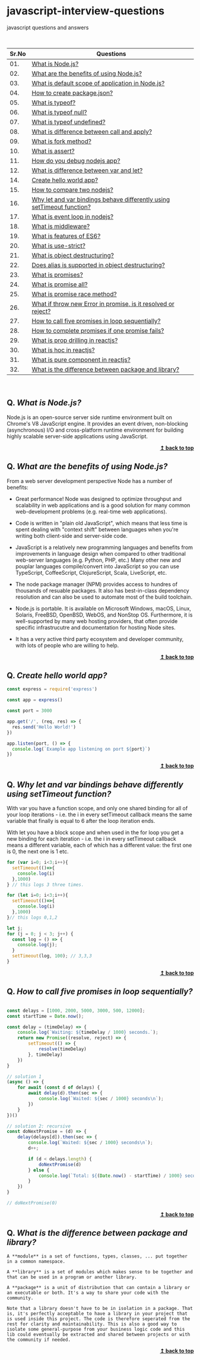 # javascript-interview-questions
javascript questions and answers

<br/>

| Sr.No|  Questions       |
|------|------------------|
| 01. |[What is Node.js?](#q-what-is-nodejs)|
| 02. |[What are the benefits of using Node.js?](#q-what-are-the-benefits-of-using-nodejs)|
| 03. |[What is default scope of application in Node.js?](#q-what-is-the-default-scope-of-application-in-nodejs)|
| 04. |[How to create package.json?](#q-how-to-create-package-json)|
| 05. |[What is typeof?](#q-what-is-typeof)|
| 06. |[What is typeof null?](#q-what-is-typeof-null)|
| 07. |[What is typeof undefined?](#q-what-is-typeof-undefined)|
| 08. |[What is difference between call and apply?](#q-what-is-difference-between-call-and-apply)|
| 09. |[What is fork method?](#q-what-is-fork-method)|
| 10. |[What is assert?](#q-what-is-assert)|
| 11. |[How do you debug nodejs app?](#q-how-do-you-debug-nodejs-app)|
| 12. |[What is difference between var and let?](#q-what-is-difference-between-var-let)|
| 14. |[Create hello world app?](#q-create-hello-world-app)|
| 15. |[How to compare two nodejs?](#q-how-to-compare-two-nodejs)|
| 16. |[Why let and var bindings behave differently using setTimeout function?](#q-Why-let-and-var-bindings-behave-differently-using-setTimeout-function)|
| 17. |[What is event loop in nodejs?](#q-what-is-event-loop-in-nodejs)|
| 18. |[What is middleware?](#q-what-is-middleware)|
| 19. |[What is features of ES6?](#q-what-is-features-of-es6)|
| 20. |[What is use-strict?](#q-what-is-use-strict)|
| 21. |[What is object destructuring?](#q-what-is-destructuring)|
| 22. |[Does alias is supported in object destructuring?](#q-does-alias-is-supported-in-object-destructuring)|
| 23. |[What is promises?](#q-what-is-promises)|
| 24. |[What is promise all?](#q-what-is-promise-all)|
| 25. |[What is promise race method?](#q-what-is-promise-race-method)|
| 26. |[What if throw new Error in promise, is it resolved or reject?](#q-what-if-throw-new-error-in-promise-is-it-resolved-or-rejected)|
| 27. |[How to call five promises in loop sequentially?](#q-how-to-call-five-promises-in-loop-sequentially)|
| 28. |[How to complete promises if one promise fails?](#q-how-to-complete-promises-if-one-promise-fails)|
| 29. |[What is prop drilling in reactjs?](#q-what-is-prop-drilling-in-reactjs)|
| 30. |[What is hoc in reactjs?](#q-what-is-hoc-in-reactjs)|
| 31. |[What is pure component in reactjs?](#q-what-is-pure-component-in-react-js)|
| 32. |[What is the difference between package and library?](#q-what-is-the-difference-between-package-and-library)|
<br/>


## Q. ***What is Node.js?***

Node.js is an open-source server side runtime environment built on Chrome\'s V8 JavaScript engine. It provides an event driven, non-blocking (asynchronous) I/O and cross-platform runtime environment for building highly scalable server-side applications using JavaScript.

<div align="right">
    <b><a href="#">↥ back to top</a></b>
</div>

## Q. ***What are the benefits of using Node.js?***

From a web server development perspective Node has a number of benefits:

  * Great performance! Node was designed to optimize throughput and scalability in web applications and is a good solution for many common web-development problems (e.g. real-time web applications).

  * Code is written in "plain old JavaScript", which means that less time is spent dealing with "context shift" between languages when you're writing both client-side and server-side code. 

  * JavaScript is a relatively new programming languages and benefits from improvements in language design when compared to other traditional web-server languages (e.g. Python, PHP,  etc.) Many other new and pouplar languages compile/convert into JavaScript so you can use TypeScript, CoffeeScript, ClojureScript, Scala, LiveScript, etc.

  * The node package manager (NPM) provides access to hundres of thousands of resuable packages. It also has best-in-class dependency resolution and can also be used to automate most of the build toolchain.

  * Node.js is portable. It is available on Microsoft Windows, macOS, Linux, Solaris, FreeBSD, OpenBSD, WebOS, and NonStop OS. Furthermore, it is well-supported by many web hosting providers, that often provide specific infrastrucutre and documentation for hosting 
    Node sites.

  * It has a very active third party ecosystem and developer community, with lots of people who are willing to help. 
    
<div align="right">
    <b><a href="#">↥ back to top</a></b>
</div>

## Q. ***Create hello world app?***
```js
const express = require('express')

const app = express()

const port = 3000

app.get('/', (req, res) => {
  res.send('Hello World!')
})

app.listen(port, () => {
  console.log(`Example app listening on port ${port}`)
})
```
<div align="right">
    <b><a href="#">↥ back to top</a></b>
</div>

## Q. ***Why let and var bindings behave differently using setTimeout function?***

With var you have a function scope, and only one shared binding for all of your loop iterations - i.e. the i in every setTimeout callback means the same variable that finally is equal to 6 after the loop iteration ends.

With let you have a block scope and when used in the for loop you get a new binding for each iteration - i.e. the i in every setTimeout callback means a different variable, each of which has a different value: the first one is 0, the next one is 1 etc.
```js
for (var i=0; i<3;i++){
  setTimeout(()=>{
    console.log(i)
  },1000)
} // this logs 3 three times.

for (let i=0; i<3;i++){
  setTimeout(()=>{
    console.log(i)
  },1000)
}// this logs 0,1,2 

let j;
for (j = 0; j < 3; j++) {
  const log = () => {
    console.log(j);
  }
  setTimeout(log, 100); // 3,3,3
}
```
<div align="right">
    <b><a href="#">↥ back to top</a></b>
</div>

## Q. ***How to call five promises in loop sequentially?***

```js

const delays = [1000, 2000, 5000, 3000, 500, 12000];
const startTime = Date.now();

const delay = (timeDelay) => {
    console.log(`Waiting: ${timeDelay / 1000} seconds.`);
    return new Promise((resolve, reject) => {
        setTimeout(() => {
            resolve(timeDelay)
        }, timeDelay)
    })
}

// solution 1
(async () => {
    for await (const d of delays) {
        await delay(d).then(sec => {
            console.log(`Waited: ${sec / 1000} seconds\n`);
        })
    }
})()

// solution 2: recursive
const doNextPromise = (d) => {
    delay(delays[d]).then(sec => {
        console.log(`Waited: ${sec / 1000} seconds\n`);
        d++;

        if (d < delays.length) {
            doNextPromise(d)
        } else {
            console.log(`Total: ${(Date.now() - startTime) / 1000} seconds.`);
        }
    })
}

// doNextPromise(0)
```
<div align="right">
    <b><a href="#">↥ back to top</a></b>
</div>

## Q. ***What is the difference between package and library?***
```
A **module** is a set of functions, types, classes, ... put together in a common namespace.

A **library** is a set of modules which makes sense to be together and that can be used in a program or another library.

A **package** is a unit of distribution that can contain a library or an executable or both. It's a way to share your code with the community.

Note that a library doesn't have to be in isolation in a package. That is, it's perfectly acceptable to have a library in your project that is used inside this project. The code is therefore seperated from the rest for clarity and maintainability. This is also a good way to isolate some general-purpose from your business logic code and this lib could eventually be extracted and shared between projects or with the community if needed.
```
<div align="right">
    <b><a href="#">↥ back to top</a></b>
</div>
